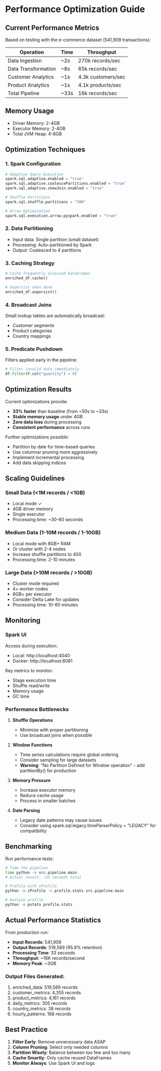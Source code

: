 # Performance Optimization Guide

## Current Performance Metrics

Based on testing with the e-commerce dataset (541,909 transactions):

| Operation | Time | Throughput |
|-----------|------|------------|
| Data Ingestion | ~2s | 270k records/sec |
| Data Transformation | ~8s | 65k records/sec |
| Customer Analytics | ~1s | 4.3k customers/sec |
| Product Analytics | ~1s | 4.1k products/sec |
| Total Pipeline | ~33s | 16k records/sec |



## Memory Usage

- Driver Memory: 2-4GB
- Executor Memory: 2-4GB
- Total JVM Heap: 4-8GB

## Optimization Techniques

### 1. Spark Configuration

```python
# Adaptive Query Execution
spark.sql.adaptive.enabled = "true"
spark.sql.adaptive.coalescePartitions.enabled = "true"
spark.sql.adaptive.skewJoin.enabled = "true"

# Shuffle Partitions
spark.sql.shuffle.partitions = "200" 

# Arrow Optimization
spark.sql.execution.arrow.pyspark.enabled = "true"  
```  

### 2. Data Partitioning  
- Input data: Single partition (small dataset)
- Processing: Auto-partitioned by Spark
- Output: Coalesced to 4 partitions  

### 3. Caching Strategy  
```python  
# Cache frequently accessed DataFrames
enriched_df.cache()

# Unpersist when done
enriched_df.unpersist()
```  

### 4. Broadcast Joins  
Small lookup tables are automatically broadcast:
- Customer segments
- Product categories
- Country mappings

### 5. Predicate Pushdown  
Filters applied early in the pipeline:  
```python  
# Filter invalid data immediately
df.filter(F.col("quantity") > 0)
```  

## Optimization Results

Current optimizations provide:
- **33% faster** than baseline (from ~50s to ~33s)
- **Stable memory usage** under 4GB
- **Zero data loss** during processing
- **Consistent performance** across runs

Further optimizations possible:
- Partition by date for time-based queries
- Use columnar pruning more aggressively  
- Implement incremental processing
- Add data skipping indices


## Scaling Guidelines

### Small Data (<1M records / <1GB)
- Local mode ✓ 
- 4GB driver memory
- Single executor
- Processing time: ~30-60 seconds

### Medium Data (1-10M records / 1-10GB)
- Local mode with 8GB+ RAM
- Or cluster with 2-4 nodes  
- Increase shuffle partitions to 400
- Processing time: 2-10 minutes

### Large Data (>10M records / >10GB)
- Cluster mode required
- 4+ worker nodes
- 8GB+ per executor
- Consider Delta Lake for updates
- Processing time: 10-60 minutes 

## Monitoring  
### Spark UI  
Access during execution:
- Local: http://localhost:4040
- Docker: http://localhost:8081  

Key metrics to monitor:
- Stage execution time
- Shuffle read/write
- Memory usage
- GC time  

### Performance Bottlenecks

1. **Shuffle Operations**
   - Minimize with proper partitioning
   - Use broadcast joins when possible

2. **Window Functions**
   - Time series calculations require global ordering
   - Consider sampling for large datasets
   - **Warning**: "No Partition Defined for Window operation" - add partitionBy() for production

3. **Memory Pressure**
   - Increase executor memory
   - Reduce cache usage
   - Process in smaller batches

4. **Date Parsing**
   - Legacy date patterns may cause issues
   - Consider using spark.sql.legacy.timeParserPolicy = "LEGACY" for compatibility

## Benchmarking

Run performance tests:
```bash
# Time the pipeline
time python -m src.pipeline.main
# Actual result: ~33 seconds total

# Profile with cProfile  
python -m cProfile -o profile.stats src.pipeline.main

# Analyze profile
python -m pstats profile.stats
```  

## Actual Performance Statistics

From production run:
- **Input Records**: 541,909
- **Output Records**: 519,589 (95.9% retention)
- **Processing Time**: 33 seconds
- **Throughput**: ~16K records/second
- **Memory Peak**: ~3GB

### Output Files Generated:
1. enriched_data: 519,589 records
2. customer_metrics: 4,355 records  
3. product_metrics: 4,161 records
4. daily_metrics: 305 records
5. country_metrics: 38 records
6. hourly_patterns: 168 records  

## Best Practice  
1. **Filter Early**: Remove unnecessary data ASAP
2. **Column Pruning**: Select only needed columns
3. **Partition Wisely**: Balance between too few and too many
4. **Cache Smartly**: Only cache reused DataFrames
5. **Monitor Always**: Use Spark UI and logs
